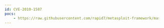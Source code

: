 ```yaml
---
id: CVE-2010-1587
pocs:
    - https://raw.githubusercontent.com/rapid7/metasploit-framework/master/modules/auxiliary/scanner/http/apache_activemq_source_disclosure.rb
---
```


